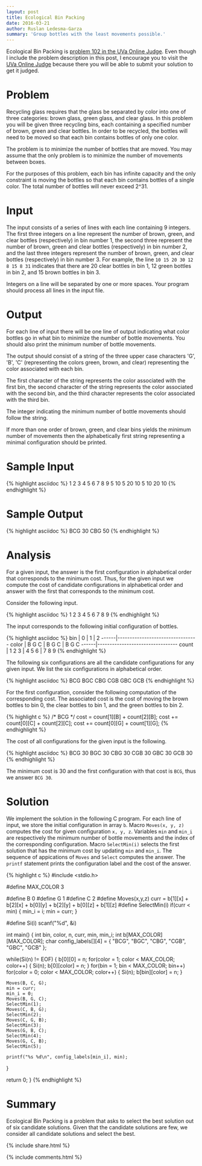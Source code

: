 ```yaml
---
layout: post
title: Ecological Bin Packing
date: 2016-03-21
author: Ruslan Ledesma-Garza
summary: 'Group bottles with the least movements possible.'
---
```


Ecological Bin Packing is [problem 102 in the UVa Online
Judge](https://uva.onlinejudge.org/index.php?option=com_onlinejudge&Itemid=8&category=3&page=show_problem&problem=38).
Even though I include the problem description in this post, I
encourage you to visit the [UVa Online
Judge](https://uva.onlinejudge.org/index.php) because there you will
be able to submit your solution to get it judged.

# Problem

Recycling glass requires that the glass be separated by color into one
of three categories: brown glass, green glass, and clear glass. In
this problem you will be given three recycling bins, each containing a
specified number of brown, green and clear bottles. In order to be
recycled, the bottles will need to be moved so that each bin contains
bottles of only one color.

The problem is to minimize the number of bottles that are moved. You
may assume that the only problem is to minimize the number of
movements between boxes.

For the purposes of this problem, each bin has infinite capacity and
the only constraint is moving the bottles so that each bin contains
bottles of a single color. The total number of bottles will never
exceed 2^31.

# Input

The input consists of a series of lines with each line containing 9
integers. The first three integers on a line represent the number of
brown, green, and clear bottles (respectively) in bin number 1, the
second three represent the number of brown, green and clear bottles
(respectively) in bin number 2, and the last three integers represent
the number of brown, green, and clear bottles (respectively) in bin
number 3. For example, the line `10 15 20 30 12 8 15 8 31`
indicates that there are 20 clear bottles in bin 1, 12 green bottles
in bin 2, and 15 brown bottles in bin 3.

Integers on a line will be separated by one or more spaces. Your
program should process all lines in the input file.

# Output

For each line of input there will be one line of output indicating
what color bottles go in what bin to minimize the number of bottle
movements. You should also print the minimum number of bottle
movements.

The output should consist of a string of the three upper case
characters 'G', 'B', 'C' (representing the colors green, brown, and
clear) representing the color associated with each bin.

The first character of the string represents the color associated with
the first bin, the second character of the string represents the color
associated with the second bin, and the third character represents the
color associated with the third bin.

The integer indicating the minimum number of bottle movements should
follow the string.

If more than one order of brown, green, and clear bins yields the
minimum number of movements then the alphabetically first string
representing a minimal configuration should be printed.

# Sample Input

{% highlight asciidoc %}
1 2 3 4 5 6 7 8 9
5 10 5 20 10 5 10 20 10
{% endhighlight %}

# Sample Output

{% highlight asciidoc %}
BCG 30
CBG 50
{% endhighlight %}

# Analysis

For a given input, the answer is the first configuration in
alphabetical order that corresponds to the minimum cost.
Thus, for the given input we compute the cost of candidate
configurations in alphabetical order and answer with the first that
corresponds to the minimum cost.

Consider the following input.

{% highlight asciidoc %}
1  2  3  4  5  6  7  8  9
{% endhighlight %}

The input corresponds to the following initial configuration of
bottles.

{% highlight asciidoc %}
bin   |    0     |     1     |     2
------|---------------------------------
color | B  G  C  |  B  G  C  |  B  G  C
------|---------------------------------
count | 1  2  3  |  4  5  6  |  7  8  9
{% endhighlight %}

The following six configurations are all the candidate configurations
for any given input.  We list the six configurations in alphabetical
order.

{% highlight asciidoc %}
BCG
BGC
CBG
CGB
GBC
GCB
{% endhighlight %}

For the first configuration, consider the following computation of the
corresponding cost.  The associated cost is the cost of moving the brown
bottles to bin 0, the clear bottles to bin 1, and the green bottles to
bin 2.

{% highlight c %}
/* BCG */
cost  = count[1][B] + count[2][B];
cost += count[0][C] + count[2][C];
cost += count[0][G] + count[1][G];
{% endhighlight %}

The cost of all configurations for the given input is the following.

{% highlight asciidoc %}
BCG 30
BGC 30
CBG 30
CGB 30
GBC 30
GCB 30
{% endhighlight %}

The minimum cost is 30 and the first configuration with
that cost is `BCG`, thus we answer `BCG 30`.

# Solution

We implement the solution in the following C program.
For each line of input, we store the initial configuration in array
`b`.  Macro `Moves(x, y, z)` computes the cost for given configuration `x,
y, z`.  Variables `min` and `min_i` are respectively the minimum number of bottle
movements and the index of the corresponding configuration.  Macro
`SelectMin(i)` selects the first solution that has the minimum cost by
updating `min` and `min_i`.  The sequence of appications
of `Moves` and `Select` computes the answer.  The `printf`
statement prints the configuration label and the cost of the answer.

{% highlight c %}
#include <stdio.h>

#define MAX_COLOR 3

#define B 0
#define G 1
#define C 2
#define Moves(x,y,z) curr = b[1][x] + b[2][x] + b[0][y] + b[2][y] + b[0][z] + b[1][z]
#define SelectMin(i) if(curr < min) { min_i = i; min = curr; }

#define Si(i) scanf("%d", &i)

int main() {
  int bin, color, n, curr, min, min_i;
  int b[MAX_COLOR][MAX_COLOR];
  char config_labels[][4] = {
    "BCG",
    "BGC",
    "CBG",
    "CGB",
    "GBC",
    "GCB"
  };

  while(Si(n) != EOF) {
    b[0][0] = n;
    for(color = 1; color < MAX_COLOR; color++) {
      Si(n);
      b[0][color] = n;
    }
    for(bin = 1; bin < MAX_COLOR; bin++)
      for(color = 0; color < MAX_COLOR; color++) {
	Si(n);
	b[bin][color] = n;
      }

    Moves(B, C, G);
    min = curr;
    min_i = 0;
    Moves(B, G, C);
    SelectMin(1);
    Moves(C, B, G);
    SelectMin(2);
    Moves(C, G, B);
    SelectMin(3);
    Moves(G, B, C);
    SelectMin(4);
    Moves(G, C, B);
    SelectMin(5);

    printf("%s %d\n", config_labels[min_i], min);
  }

  return 0;
}
{% endhighlight %}

# Summary

Ecological Bin Packing is a problem that asks to select the best
solution out of six candidate solutions.  Given that the candidate
solutions are few, we consider all candidate solutions and select the
best.


{% include share.html %}


{% include comments.html %}
